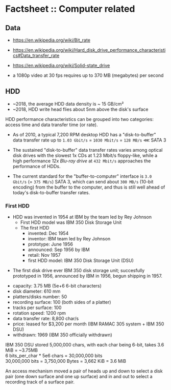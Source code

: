 # Factsheet :: Computer related

## Data

- https://en.wikipedia.org/wiki/Bit_rate
- https://en.wikipedia.org/wiki/Hard_disk_drive_performance_characteristics#Data_transfer_rate
- https://en.wikipedia.org/wiki/Solid-state_drive

- a 1080p video at 30 fps requires up to 370 MB (megabytes) per second


## HDD
- ~2018, the average HDD data density is ~ 15 GB/cm²
- ~2018, HDD write head flies about 5nm above the disk's surface

HDD performance characteristics can be grouped into two categories: access time and data transfer time (or rate).

- As of 2010, a typical 7,200 RPM desktop HDD has a "disk-to-buffer" data transfer rate up to `1.03 Gbit/s` = `1030 Mbit/s` = `128 MB/s` ⋘ SATA 3

- The sustained "disk-to-buffer" data transfer rates varies among optical disk drives with the slowest 1x CDs at 1.23 Mbit/s floppy-like, while a high performance *12x Blu-ray drive* at `432 Mbit/s` approaches the performance of HDDs.

- The current standard for the "buffer-to-computer" interface is `3.0 Gbit/s` (= `375 MB/s`) SATA 3, which can send about `300 MB/s` (10-bit encoding) from the buffer to the computer, and thus is still well ahead of today's disk-to-buffer transfer rates.



### First HDD

- HDD was invented in 1954 at IBM by the team led by Rey Johnson
  - First HDD model was IBM 350 Disk Storage Unit
  - The first HDD
    - invented: Dec 1954
    - inventor: IBM team led by Rey Johnson
    - prototype: June 1956
    - announced: Sep 1956 by IBM
    - retail: Nov 1957
    - first HDD model: IBM 350 Disk Storage Unit (DSU)


* The first disk drive ever
IBM 350 disk storage unit; succesfully prototyped in 1956, announced by IBM in 1956, begun shipping in 1957.
- capacity: 3.75 MB (5e+6 6-bit characters)
- disk diameter: 610 mm
- platters/disks number: 50
- recording surface: 100 (both sides of a platter)
- tracks per surface: 100
- rotation speed: 1200 rpm
- data transfer rate: 8,800 char/s
- price: leased for $3,200 per month (IBM RAMAC 305 system + IBM 350 DSU)
- withdrawn: 1969 (IBM 350 officially withdrawn)

IBM 350 DSU stored 5,000,000 chars, with each char being 6-bit, 
takes 3.6 MiB = ~3.75MB    
6 bits_per_char * 5e6 chars = 30,000,000 bits    
30,000,000 bits = 3,750,000 Bytes = 3,662 KiB = 3.6 MiB

An access mechanism moved a pair of heads up and down to select a disk pair (one down surface and one up surface) and in and out to select a recording track of a surface pair.
